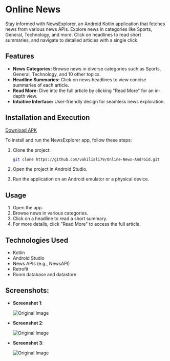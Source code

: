 # Online News

Stay informed with NewsExplorer, an Android Kotlin application that fetches news from various news APIs. Explore news in categories like Sports, General, Technology, and more. Click on headlines to read short summaries, and navigate to detailed articles with a single click.

## Features

- **News Categories:** Browse news in diverse categories such as Sports, General, Technology, and 10 other topics.
- **Headline Summaries:** Click on news headlines to view concise summaries of each article.
- **Read More:** Dive into the full article by clicking "Read More" for an in-depth view.
- **Intuitive Interface:** User-friendly design for seamless news exploration.

## Installation and Execution

[Download APK](https://raw.githubusercontent.com/vakiliali79/Online-News-Android/master/Online-News.apk)

To install and run the NewsExplorer app, follow these steps:

1. Clone the project:
   ```bash
   git clone https://github.com/vakiliali79/Online-News-Android.git
   ```

2. Open the project in Android Studio.

3. Run the application on an Android emulator or a physical device.

## Usage

1. Open the app.
2. Browse news in various categories.
3. Click on a headline to read a short summary.
4. For more details, click "Read More" to access the full article.

## Technologies Used

- Kotlin
- Android Studio
- News APIs (e.g., NewsAPI)
- Retrofit
- Room database and datastore


## Screenshots:

- **Screenshot 1**:

  ![Original Image](screenshots/1.jpg)

- **Screenshot 2**:

  ![Original Image](screenshots/2.jpg)

- **Screenshot 3**:

  ![Original Image](screenshots/3.jpg)
